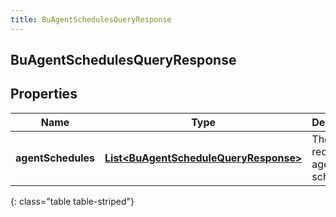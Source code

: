 ```yaml
---
title: BuAgentSchedulesQueryResponse
---
```

## BuAgentSchedulesQueryResponse


## Properties

| Name | Type | Description | Notes |
| ------------ | ------------- | ------------- | ------------- |
| **agentSchedules** | <!----><!---->[**List&lt;BuAgentScheduleQueryResponse&gt;**](BuAgentScheduleQueryResponse.html)<!----> | The requested agent schedules |  [optional] |
{: class="table table-striped"}



